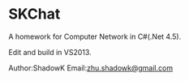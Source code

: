# SKChat
A homework for Computer Network in C#(.Net 4.5).

Edit and build in VS2013.

Author:ShadowK
Email:zhu.shadowk@gmail.com